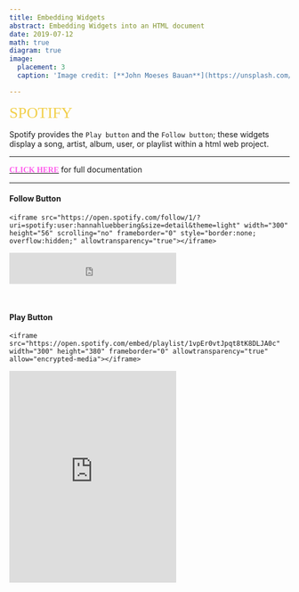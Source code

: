 ```yaml
---
title: Embedding Widgets
abstract: Embedding Widgets into an HTML document
date: 2019-07-12
math: true
diagram: true
image:
  placement: 3
  caption: 'Image credit: [**John Moeses Bauan**](https://unsplash.com/photos/OGZtQF8iC0g)'

---
```



<span style="color: #f2cf4a; font-family: Babas; font-size: 2em;">SPOTIFY</span>

Spotify provides the `Play button` and the `Follow button`; these widgets display a song, artist, album, user, or playlist within a html web project.

***
[<span style="color:#ff5cec; font-family: Babas;">**CLICK HERE**</span>](https://developer.spotify.com/documentation/widgets/) 
for full documentation
***


#### Follow Button

```
<iframe src="https://open.spotify.com/follow/1/?uri=spotify:user:hannahluebbering&size=detail&theme=light" width="300" height="56" scrolling="no" frameborder="0" style="border:none; overflow:hidden;" allowtransparency="true"></iframe>
```


<iframe src="https://open.spotify.com/follow/1/?uri=spotify:user:hannahluebbering&size=detail&theme=light" width="300" height="56" scrolling="no" frameborder="0" style="border:none; overflow:hidden;" allowtransparency="true"></iframe>

<p>&nbsp;</p>

#### Play Button

```
<iframe src="https://open.spotify.com/embed/playlist/1vpEr0vtJpqt8tK8DLJA0c" width="300" height="380" frameborder="0" allowtransparency="true" allow="encrypted-media"></iframe>
```

<iframe src="https://open.spotify.com/embed/playlist/1vpEr0vtJpqt8tK8DLJA0c" width="300" height="380" frameborder="0" allowtransparency="true" allow="encrypted-media"></iframe>


